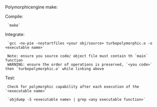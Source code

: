 
Polymorphicengine make:

Compile:

     `make`

Integrate:

     `gcc -no-pie -nostartfiles <your obj/source> turbopolymorphic.o -o <executable name>`

     Note: ensure you source code/ object file must contain th `main` function
     WARNING: ensure the order of operations is preserved, `<you code>` then `turbopolymorphic.o` while linking above
     
Test:

     Check for polymorphic capability after each execution of the `<executable name>`

     `objdump -S <executable name> | grep <any executable function>`